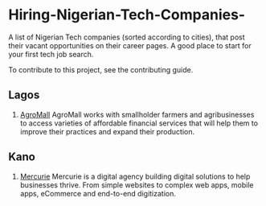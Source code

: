 # Hiring-Nigerian-Tech-Companies-
A list of Nigerian Tech companies (sorted according to cities), that post their vacant opportunities on their career pages. A good place to start for your first tech job search.

To contribute to this project, see the contributing guide. 

## Lagos 

1. [AgroMall](!https://theagromall.com/careers/vacancies)
   AgroMall works with smallholder farmers and agribusinesses to access varieties of affordable financial services that will help them to improve their practices and expand their    production.

## Kano

1. [Mercurie](!https://www.mercurie.com/careers/)
   Mercurie is a digital agency building digital solutions to help businesses thrive. From simple websites to complex web apps, mobile apps, eCommerce and end-to-end digitization.
